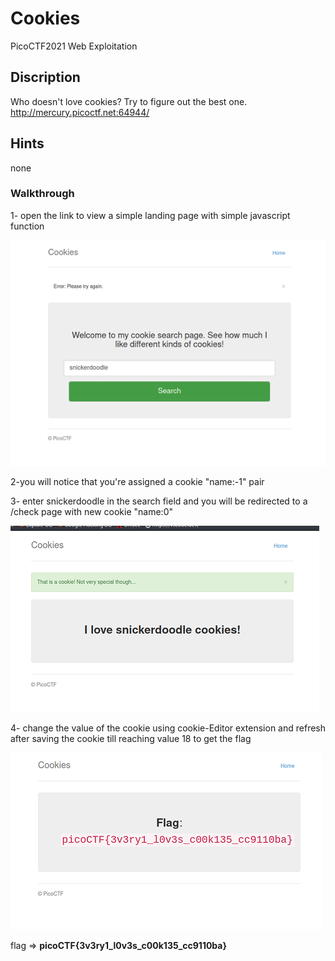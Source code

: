 # Cookies
PicoCTF2021 Web Exploitation 
## Discription 
Who doesn't love cookies? Try to figure out the best one. http://mercury.picoctf.net:64944/
## Hints
none

### Walkthrough 
1- open the link to view a simple landing page with simple javascript function

![home](./home.png)

2-you will notice that you're assigned a cookie "name:-1" pair

3- enter snickerdoodle in the search field and you will be redirected to a /check page with new cookie "name:0"

![search](./snickerdoodle.png)

4- change the value of the cookie using cookie-Editor extension  and refresh after saving the cookie till reaching value 18 to get the flag

![flag](./flag.png)

flag => **picoCTF{3v3ry1_l0v3s_c00k135_cc9110ba}**
